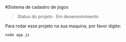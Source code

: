 #Sistema de cadastro de jogos

> Status do projeto : Em desenvolvimento

Para rodar esse projeto na sua maquina, por favor digite:

```
node app.js
```
